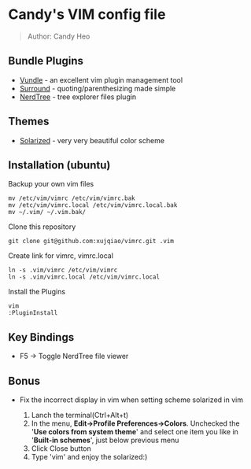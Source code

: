 # Candy's VIM config file
> Author: Candy Heo

## Bundle Plugins

*   [Vundle][vundle] - an excellent vim plugin management tool
*   [Surround][surround] - quoting/parenthesizing made simple
*   [NerdTree][nerdTree] - tree explorer files plugin

## Themes

*   [Solarized][solarized] - very very beautiful color scheme

## Installation (ubuntu)

Backup your own vim files
    
    mv /etc/vim/vimrc /etc/vim/vimrc.bak
    mv /etc/vim/vimrc.local /etc/vim/vimrc.local.bak
    mv ~/.vim/ ~/.vim.bak/

Clone this repository

    git clone git@github.com:xujqiao/vimrc.git .vim

Create link for vimrc, vimrc.local

    ln -s .vim/vimrc /etc/vim/vimrc
    ln -s .vim/vimrc.local /etc/vim/vimrc.local

Install the Plugins

    vim
    :PluginInstall

## Key Bindings

*   F5 -> Toggle NerdTree file viewer


## Bonus

*   Fix the incorrect display in vim when setting scheme solarized in vim
    
    1.  Lanch the terminal(Ctrl+Alt+t)
    2.  In the menu, **Edit->Profile Preferences->Colors**. Unchecked the '**Use colors from system theme**' and select one item you like in '**Built-in schemes**', just below previous menu
    3.  Click Close button
    4.  Type 'vim' and enjoy the solarized:)













 [solarized]: http://ethanschoonover.com/solarized "solarized"

 [vundle]: https://github.com/gmarik/Vundle.vim "vundle"
 [surround]: https://github.com/tpope/vim-surround "surround"
 [nerdTree]: https://github.com/scrooloose/nerdtree "nerdTree"
